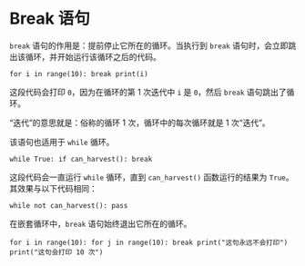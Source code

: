 # Break 语句
`break` 语句的作用是：提前停止它所在的循环。当执行到 `break` 语句时，会立即跳出该循环，并开始运行该循环之后的代码。

`for i in range(10):
	break
print(i)`

这段代码会打印 `0`，因为在循环的第 1 次迭代中 `i` 是 `0`，然后 `break` 语句跳出了循环。

“迭代”的意思就是：俗称的循环 1 次，循环中的每次循环就是 1 次“迭代”。

该语句也适用于 `while` 循环。

`while True:
	if can_harvest():
		break`

这段代码会一直运行 `while` 循环，直到 `can_harvest()` 函数运行的结果为 `True`。
其效果与以下代码相同：

`while not can_harvest():
	pass`

在嵌套循环中，`break` 语句始终退出它所在的循环。

`for i in range(10):
	for j in range(10):
		break
		print("这句永远不会打印")
	print("这句会打印 10 次")`